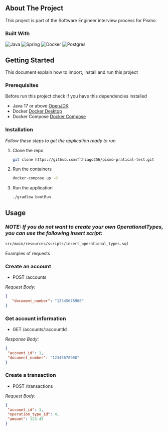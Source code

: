 <!-- ABOUT THE PROJECT -->
## About The Project

This project is part of the Software Engineer interview process for Pismo.

### Built With


![Java](https://img.shields.io/badge/java-%23ED8B00.svg?style=for-the-badge&logo=openjdk&logoColor=white)
![Spring](https://img.shields.io/badge/spring-%236DB33F.svg?style=for-the-badge&logo=spring&logoColor=white)
![Docker](https://img.shields.io/badge/docker-%230db7ed.svg?style=for-the-badge&logo=docker&logoColor=white)
![Postgres](https://img.shields.io/badge/postgres-%23316192.svg?style=for-the-badge&logo=postgresql&logoColor=white)


## Getting Started

This document explain how to import, install and run this project

### Prerequisites

Before run this project check if you have this dependencies installed

* Java 17 or above [OpenJDK](https://openjdk.org/projects/jdk/)
* Docker [Docker Desktop](https://docs.docker.com/desktop/)
* Docker Compose [Docker Compose](https://docs.docker.com/compose/)

### Installation

_Follow these steps to get the application ready to run_

1. Clone the repo
   ```sh
   git clone https://github.com/fthiago256/pismo-pratical-test.git
   ```
3. Run the containers
   ```sh
   docker-compose up -d
   ```
4. Run the application
   ```sh
   ./gradlew bootRun
   ```
<!-- USAGE EXAMPLES -->
## Usage

### **_NOTE:_** *If you do not want to create your own OperationalTypes, you can use the following insert script:*
   ```sh
   src/main/resources/scripts/insert_operational_types.sql
   ```

Examples of requests

### Create an account

* POST /accounts

_Request Body:_
   ```json
   {
      "document_number": "12345678900"
   }
   ```

### Get account information

* GET /accounts/:accountId

_Response Body:_
   ```json
{
    "account_id": 1,
    "document_number": "12345678900"
  }
   ```

### Create a transaction

* POST /transactions

_Request Body:_
   ```json
{
    "account_id": 1,
    "operation_type_id": 4,
    "amount": 123.45
  }
   ```
